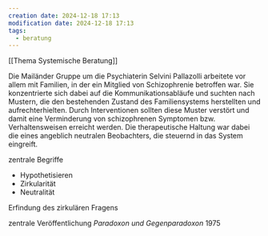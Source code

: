 ```yaml
---
creation date: 2024-12-18 17:13
modification date: 2024-12-18 17:13
tags:
  - beratung
---
```

[[Thema Systemische Beratung]]


Die Mailänder Gruppe um die Psychiaterin Selvini Pallazolli arbeitete vor allem mit Familien, in der ein Mitglied von Schizophrenie betroffen war. Sie konzentrierte sich dabei auf die Kommunikationsabläufe und suchten nach Mustern, die den bestehenden Zustand des Familiensystems herstellten und aufrechterhielten. Durch Interventionen sollten diese Muster verstört und damit eine Verminderung von schizophrenen Symptomen bzw. Verhaltensweisen erreicht werden. 
Die therapeutische Haltung war dabei die eines angeblich neutralen Beobachters, die steuernd in das System eingreift.

zentrale Begriffe
* Hypothetisieren
* Zirkularität
* Neutralität 

Erfindung des zirkulären Fragens 

zentrale Veröffentlichung *Paradoxon und Gegenparadoxon* 1975